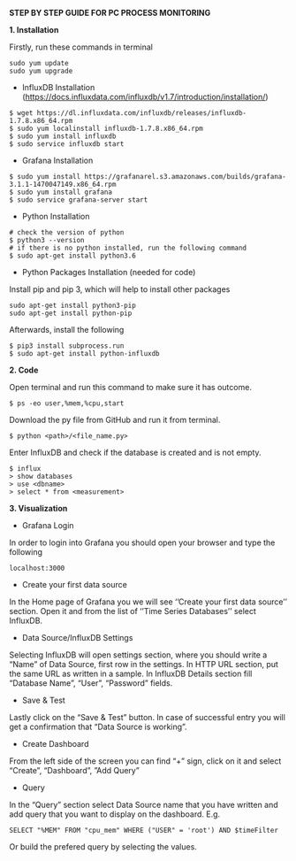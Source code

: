 **STEP BY STEP GUIDE FOR PC PROCESS MONITORING**

**1. Installation**

Firstly, run these commands in terminal
```
sudo yum update
sudo yum upgrade
```

* InfluxDB Installation (https://docs.influxdata.com/influxdb/v1.7/introduction/installation/)
```
$ wget https://dl.influxdata.com/influxdb/releases/influxdb-1.7.8.x86_64.rpm
$ sudo yum localinstall influxdb-1.7.8.x86_64.rpm
$ sudo yum install influxdb
$ sudo service influxdb start
```
* Grafana Installation 
```
$ sudo yum install https://grafanarel.s3.amazonaws.com/builds/grafana-3.1.1-1470047149.x86_64.rpm
$ sudo yum install grafana
$ sudo service grafana-server start
```
* Python Installation
```
# check the version of python 
$ python3 --version
# if there is no python installed, run the following command 
$ sudo apt-get install python3.6
```
* Python Packages Installation (needed for code)

Install pip and pip 3, which will help to install other packages
```
sudo apt-get install python3-pip
sudo apt-get install python-pip
```
Afterwards, install the following 
```
$ pip3 install subprocess.run
$ sudo apt-get install python-influxdb
```

**2. Code**

Open terminal and run this command to make sure it has outcome.
```
$ ps -eo user,%mem,%cpu,start
```
Download the py file from GitHub and run it from terminal.
```
$ python <path>/<file_name.py>
```
Enter InfluxDB and check if the database is created and is not empty.
```
$ influx
> show databases
> use <dbname>
> select * from <measurement> 
```

**3. Visualization**

* Grafana Login

In order to login into Grafana you should open your browser and type the following
```
localhost:3000
```
* Create your first data source 

In the Home page of Grafana you we will see ‘’Create your first data source’’ section. Open it and from the list of ‘’Time Series Databases’’ select InfluxDB. 

* Data Source/InfluxDB Settings

Selecting InfluxDB will open settings section, where you should write a “Name” of Data Source, first row in the settings. In HTTP URL section, put the same URL as written in a sample. In InfluxDB Details section fill “Database Name”, “User”, “Password” fields.

* Save & Test

Lastly click on the  “Save & Test” button. 
In case of successful entry you will get a confirmation that “Data Source is working”.

* Create Dashboard

From the left side of the screen you can find “+” sign, click on it and select “Create”, “Dashboard”, ”Add Query”

* Query

In the “Query” section select Data Source name that you have written and add query that you want to display on the dashboard. 
E.g.
```
SELECT "%MEM" FROM "cpu_mem" WHERE ("USER" = 'root') AND $timeFilter
```
Or build the prefered query by selecting the values. 
